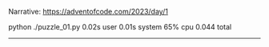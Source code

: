 Narrative:
<https://adventofcode.com/2023/day/1>

python ./puzzle_01.py  0.02s user 0.01s system 65% cpu 0.044 total

---
